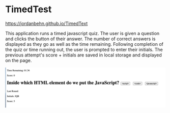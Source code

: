 # TimedTest
https://jordanbehn.github.io/TimedText

This application runs a timed javascript quiz. The user is given a question and clicks the button of their answer. The number of correct answers is displayed as they go as well as the time remaining. Following completion of the quiz or time running out, the user is prompted to enter their initials. The previous attempt's score + initials are saved in local storage and displayed on the page.

![image](./Assets/ScreenShot.png)